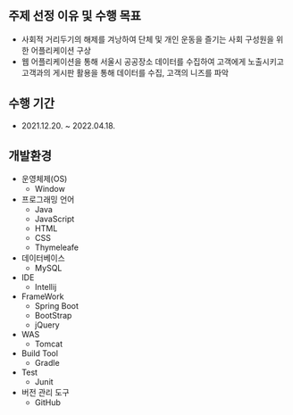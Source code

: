 ## 주제 선정 이유 및 수행 목표
 - 사회적 거리두기의 해제를 겨낭하여 단체 및 개인 운동을 즐기는 사회 구성원을 위한 어플리케이션 구상
 - 웹 어플리케이션을 통해 서울시 공공장소 데이터를 수집하여 고객에게 노출시키고 고객과의 게시판 활용을 통해 데이터를 수집, 고객의 니즈를 파악
 
## 수행 기간
- 2021.12.20. ~ 2022.04.18.

## 개발환경
- 운영체제(OS)
   + Window
- 프로그래밍 언어
   + Java
   + JavaScript
   + HTML
   + CSS
   + Thymeleafe
- 데이터베이스
   + MySQL
- IDE
   + Intellij
- FrameWork
   + Spring Boot
   + BootStrap
   + jQuery
- WAS
   + Tomcat
- Build Tool
   + Gradle
- Test
   + Junit
- 버전 관리 도구
   + GitHub
